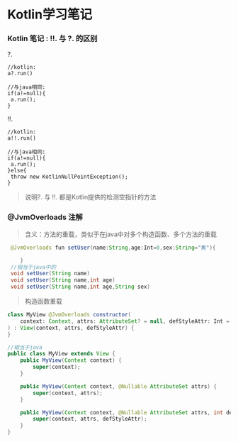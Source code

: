 # Kotlin学习笔记

### Kotlin 笔记 : !!. 与 ?. 的区别

?.

```
//kotlin:
a?.run()
 
//与java相同:
if(a!=null){
 a.run();
}
```
!!.

```
//kotlin:
a!!.run()
 
//与java相同: 
if(a!=null){
 a.run();
}else{
 throw new KotlinNullPointException();
}
```
> 说明?. 与 !!. 都是Kotlin提供的检测空指针的方法

### @JvmOverloads 注解
> 含义：方法的重载，类似于在java中对多个构造函数、多个方法的重载
```java
 @JvmOverloads fun setUser(name:String,age:Int=0,sex:String="男"){

    }
 //相当于java中的
 void setUser(String name)
 void setUser(String name,int age)
 void setUser(String name,int age,String sex)
```
> 构造函数重载
```java
class MyView @JvmOverloads constructor(
    context: Context, attrs: AttributeSet? = null, defStyleAttr: Int = 0
) : View(context, attrs, defStyleAttr) {
}

//相当于java
public class MyView extends View {
    public MyView(Context context) {
        super(context);
    }

    public MyView(Context context, @Nullable AttributeSet attrs) {
        super(context, attrs);
    }

    public MyView(Context context, @Nullable AttributeSet attrs, int defStyleAttr) {
        super(context, attrs, defStyleAttr);
    }
}
```
